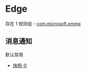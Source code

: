 # Edge

存在 1 规则组 - [com.microsoft.emmx](/src/apps/com.microsoft.emmx.ts)

## 消息通知

默认禁用

- [快照-0](https://i.gkd.li/import/13646187)
